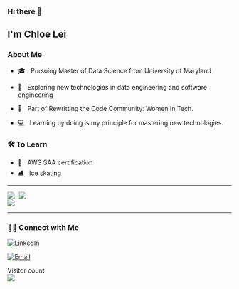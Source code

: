 <!--
**Skylyyun/Skylyyun** is a  _special_ ✨ repository because its `README.md` (this file) appears on your GitHub profile.

Here are some ideas to get you started:

- 🔭 I’m currently working on ...
- 🌱 I’m currently learning ...
- 👯 I’m looking to collaborate on ...
- 🤔 I’m looking for help with ...
- 💬 Ask me about ...
- 📫 How to reach me: ...
- 😄 Pronouns: ...
- ⚡ Fun fact: ...
-->





### Hi there 👋<h2> I'm Chloe Lei</h2>


<h3> About Me </h3>


- 🎓 &nbsp; Pursuing Master of Data Science from University of Maryland
  
- 🤔 &nbsp; Exploring new technologies in data engineering and software engineering
  
- 👯 &nbsp; Part of Rewritting the Code Community: Women In Tech.

- 💻 &nbsp; Learning by doing is my principle for mastering new technologies.



<h3>🛠 To Learn</h3>

- 🔧 &nbsp; AWS SAA certification
- ⛸️ &nbsp; Ice skating


<hr>

<div style="display: flex; align-items: flex-start;">
    <a href="#">
        <img align="left" src="https://github-readme-stats-sigma-five.vercel.app/api?username=chloeleilyy&show_icons=true&theme=default&count_private=true&hide_border=true" style="margin-right: 10px;" />
    </a>
    <img src="https://github-readme-stats.vercel.app/api/top-langs/?username=chloeleilyy&show_icons=true&theme=default&hide_border=true" />
</div>

<img src="http://github-readme-streak-stats.herokuapp.com?user=chloeleilyy&theme=default&count_private=true&hide_border=true"/>

<hr>


<h3> 🤝🏻 Connect with Me </h3>

<p align="center">

<a href="https://www.linkedin.com/in/chloelyy/"><img alt="LinkedIn" src="https://img.shields.io/badge/LinkedIn-Chloe%20Lei-blue?style=flat-square&logo=linkedin"></a>


<a href="mailto:chloelei.lyy@gmail.com"><img alt="Email" src="https://img.shields.io/badge/Email-chloelei.lyy@gmail.com-blue?style=flat-square&logo=gmail"></a>

</p>

<p> 
  Visitor count <br>
  <img src="https://profile-counter.glitch.me/chloeleilyy/count.svg" />
</p>
